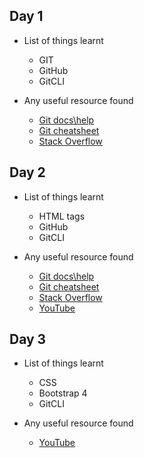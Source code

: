 ## Day 1
- List of things learnt
    - GIT
    - GitHub
    - GitCLI

- Any useful resource found
    - <a href = "https://help.github.com" >Git docs\help</a>
    - <a href = "https://github.github.com/training-kit/downloads/github-git-cheat-sheet.pdf">Git cheatsheet</a> 
    - <a href = "https://stackoverflow.com">Stack Overflow</a>

## Day 2
- List of things learnt
    - HTML tags
    - GitHub
    - GitCLI

- Any useful resource found
    - <a href = "https://help.github.com" >Git docs\help</a>
    - <a href = "https://github.github.com/training-kit/downloads/github-git-cheat-sheet.pdf">Git cheatsheet</a> 
    - <a href = "https://stackoverflow.com">Stack Overflow</a>
    - <a href = "https://youtube.com/results?search_query=html">YouTube</a>
    
## Day 3
- List of things learnt
    - CSS
    - Bootstrap 4
    - GitCLI

- Any useful resource found
    - <a href = "https://youtube.com/results?search_query=css">YouTube</a>


